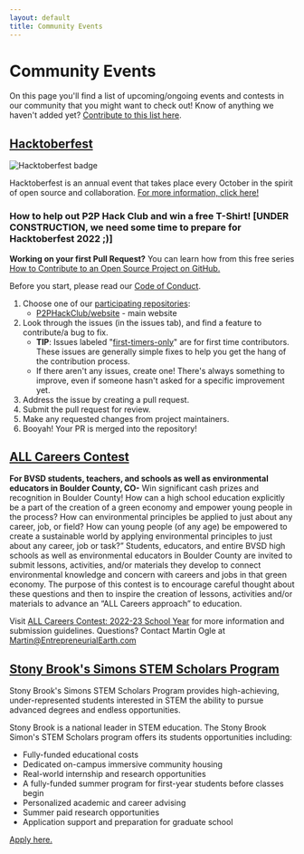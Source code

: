 ```yaml
---
layout: default
title: Community Events
---
```


# Community Events

On this page you'll find a list of upcoming/ongoing events and contests in our community that you might want to check out! Know of anything we haven't added yet? [Contribute to this list here](https://github.com/P2PHackClub/website/blob/main/community-events.md).

## [Hacktoberfest](https://hacktoberfest.digitalocean.com)

![Hacktoberfest badge](https://img.shields.io/github/hacktoberfest/2022/P2PHackClub/website)

Hacktoberfest is an annual event that takes place every October in the spirit of open source and collaboration. [For more information, click here!](https://hacktoberfest.digitalocean.com)

### How to help out P2P Hack Club and win a free T-Shirt! [UNDER CONSTRUCTION, we need some time to prepare for Hacktoberfest 2022 ;)]

**Working on your first Pull Request?** You can learn how from this free series [How to Contribute to an Open Source Project on GitHub.](https://kcd.im/pull-request)

Before you start, please read our [Code of Conduct](http://community.p2phack.club/CONDUCT.html).

1. Choose one of our [participating repositories](https://github.com/P2PHackClub):
    * [P2PHackClub/website](http://community.p2phack.club/CONDUCT.html) - main website
2. Look through the issues (in the issues tab), and find a feature to contribute/a bug to fix.
    * **TIP**: Issues labeled "[first-timers-only](http://community.p2phack.club/CONDUCT.html)" are for first time contributors. These issues are generally simple fixes to help you get the hang of the contribution process.
    * If there aren't any issues, create one! There's always something to improve, even if someone hasn't asked for a specific improvement yet.
3. Address the issue by creating a pull request.
4. Submit the pull request for review.
5. Make any requested changes from project maintainers.
6. Booyah! Your PR is merged into the repository!

## [ALL Careers Contest](https://jbmikesell.wixsite.com/allcareerscontest)

**For BVSD students, teachers, and schools as well as environmental educators in Boulder County, CO-** Win significant cash prizes and recognition in Boulder County! How can a high school education explicitly be a part of the creation of a green economy and empower young people in the process? How can environmental principles be applied to just about any career, job, or field? How can young people (of any age) be empowered to create a sustainable world by applying environmental principles to just about any career, job or task?” Students, educators, and entire BVSD high schools as well as environmental educators in Boulder County are invited to submit lessons, activities, and/or materials they develop to connect environmental knowledge and concern with careers and jobs in that green economy. The purpose of this contest is to encourage careful thought about these questions and then to inspire the creation of lessons, activities and/or materials to advance an “ALL Careers approach” to education.

Visit [ALL Careers Contest: 2022-23 School Year](https://jbmikesell.wixsite.com/allcareerscontest) for more information and submission guidelines. Questions? Contact Martin Ogle at [Martin@EntrepreneurialEarth.com](mailto:Martin@EntrepreneurialEarth.com)

## [Stony Brook's Simons STEM Scholars Program](https://enroll.stonybrook.edu/register/simons-STEM-scholarship)

Stony Brook's Simons STEM Scholars Program provides high-achieving, under-represented students interested in STEM the ability to pursue advanced degrees and endless opportunities.

Stony Brook is a national leader in STEM education. The Stony Brook Simon's STEM Scholars program offers its students opportunities including:

* Fully-funded educational costs
* Dedicated on-campus immersive community housing
* Real-world internship and research opportunities
* A fully-funded summer program for first-year students before classes begin
* Personalized academic and career advising
* Summer paid research opportunities
* Application support and preparation for graduate school

[Apply here.](https://enroll.stonybrook.edu/register/simons-STEM-scholarship)
